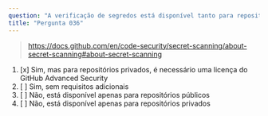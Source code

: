```yaml
---
question: "A verificação de segredos está disponível tanto para repositórios públicos quanto privados no GitHub?"
title: "Pergunta 036"
---
```


> https://docs.github.com/en/code-security/secret-scanning/about-secret-scanning#about-secret-scanning
1. [x] Sim, mas para repositórios privados, é necessário uma licença do GitHub Advanced Security
1. [ ] Sim, sem requisitos adicionais
1. [ ] Não, está disponível apenas para repositórios públicos
1. [ ] Não, está disponível apenas para repositórios privados

